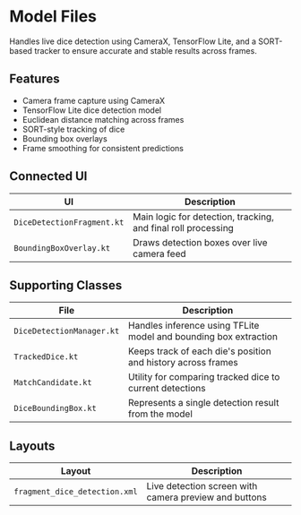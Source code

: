 # Model Files

Handles live dice detection using CameraX, TensorFlow Lite, and a SORT-based tracker to ensure accurate and stable results across frames.

## Features
- Camera frame capture using CameraX
- TensorFlow Lite dice detection model
- Euclidean distance matching across frames
- SORT-style tracking of dice
- Bounding box overlays
- Frame smoothing for consistent predictions

## Connected UI
| UI                          | Description                                                                 |
|-----------------------------|-----------------------------------------------------------------------------|
| `DiceDetectionFragment.kt`  | Main logic for detection, tracking, and final roll processing               |
| `BoundingBoxOverlay.kt`     | Draws detection boxes over live camera feed                                 |

## Supporting Classes
| File                 | Description                                                      |
|----------------------|------------------------------------------------------------------|
| `DiceDetectionManager.kt`    | Handles inference using TFLite model and bounding box extraction |
| `TrackedDice.kt`     | Keeps track of each die's position and history across frames     |
| `MatchCandidate.kt`  | Utility for comparing tracked dice to current detections         |
| `DiceBoundingBox.kt` | Represents a single detection result from the model              |

## Layouts
| Layout                        | Description                                           |
|-------------------------------|-------------------------------------------------------|
| `fragment_dice_detection.xml` | Live detection screen with camera preview and buttons |
